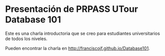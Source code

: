 # Presentación de PRPASS UTour Database 101
Este es una charla introductoria que se creo para estudiantes universitarios de todos los niveles. 

Pueden encontrar la charla en http://franciscojf.github.io/Database101.
